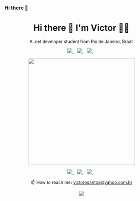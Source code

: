 ### Hi there 🍻

<h1 align='center'>
  Hi there 👋 I'm Victor 👨‍💻
</h1>

<p align='center'>
  A .net developer student from Rio de Janeiro, Brazil
</p>

<p align='center'>
    <a href="https://www.linkedin.com/in/victor-amadeu-santos-512156218/">
    <img src="https://img.shields.io/badge/linkedin-%230077B5.svg?&style=for-the-badge&logo=linkedin&logoColor=white"/>
  </a>&nbsp;&nbsp;
  <a href="https://www.instagram.com/victor__alfa/">
    <img src="https://img.shields.io/badge/instagram-%23E4405F.svg?&style=for-the-badge&logo=instagram&logoColor=white"/>        
  </a>&nbsp;&nbsp;
  <a href="http://api.whatsapp.com/send?1=pt_BR&amp;phone=5521964662041." target="_blank">
    <img src="https://img.shields.io/badge/WhatsApp-25D366?style=for-the-badge&logo=whatsapp&logoColor=white"/>
  </a>&nbsp;&nbsp;
 </p>

<p align='center'>
  <a href="#"><img src="https://github-readme-stats.vercel.app/api?username=victoralfa&show_icons=true&count_private=true&theme=dark" width="350"></a>
</p>

<p align='center'>
    <a href="https://www.credly.com/badges/065b347f-93f2-46b0-b67e-d2215b07ed24/public_url">
    <img src="https://images.credly.com/size/80x80/images/054913b2-e271-49a2-a1a4-9bf1c1f9a404/CyberEssentials.png"/>
  </a>&nbsp;&nbsp;
  <a href="https://www.credly.com/badges/6fd95301-9dc9-4761-ac10-ca8ddc1a2d2d/public_url">
    <img src="https://images.credly.com/size/80x80/images/af8c6b4e-fc31-47c4-8dcb-eb7a2065dc5b/I2CS__1_.png"/>        
  </a>&nbsp;&nbsp;
  <a href="https://www.credly.com/badges/6d652247-62de-4397-ae88-12567c4ce36a/public_url">
    <img src="https://images.credly.com/size/80x80/images/fce226c2-0f13-4e17-b60c-24fa6ffd88cb/Intro2IoT.png"/>
  </a>&nbsp;&nbsp;
 </p>

<p align='center'>
  📫 How to reach me: <a href='mailto:victorosantos@yahoo.com.br'>victorosantos@yahoo.com.br</a>
</p>
<p align='center'>
  <a href="#"><img src="https://badges.pufler.dev/visits/victoralfa/victoralfa"></a>
</p>

<!--
**VictorAlfa/VictorAlfa** is a ✨ _special_ ✨ repository because its `README.md` (this file) appears on your GitHub profile.
Here are some ideas to get you started:
- 🔭 I’m currently working on ...
- 🌱 I’m currently learning ...
- 👯 I’m looking to collaborate on ...
- 🤔 I’m looking for help with ...
- 💬 Ask me about ...
- 📫 How to reach me: ...
- 😄 Pronouns: ...
- ⚡ Fun fact: ...
-->

